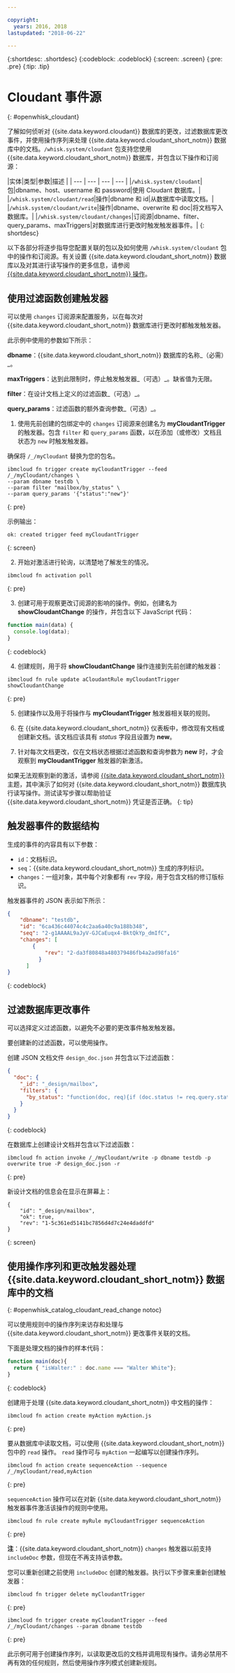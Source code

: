 ```yaml
---

copyright:
  years: 2016, 2018
lastupdated: "2018-06-22"

---
```


{:shortdesc: .shortdesc}
{:codeblock: .codeblock}
{:screen: .screen}
{:pre: .pre}
{:tip: .tip}

# Cloudant 事件源
{: #openwhisk_cloudant}

了解如何侦听对 {{site.data.keyword.cloudant}} 数据库的更改，过滤数据库更改事件，并使用操作序列来处理 {{site.data.keyword.cloudant_short_notm}} 数据库中的文档。`/whisk.system/cloudant` 包支持您使用 {{site.data.keyword.cloudant_short_notm}} 数据库，并包含以下操作和订阅源：

|实体|类型|参数|描述
|
| --- | --- | --- | --- |
|`/whisk.system/cloudant`|包|dbname、host、username 和 password|使用 Cloudant 数据库。|
|`/whisk.system/cloudant/read`|操作|dbname 和 id|从数据库中读取文档。|
|`/whisk.system/cloudant/write`|操作|dbname、overwrite 和 doc|将文档写入数据库。|
|`/whisk.system/cloudant/changes`|订阅源|dbname、filter、query_params、maxTriggers|对数据库进行更改时触发触发器事件。|
{: shortdesc}

以下各部分将逐步指导您配置关联的包以及如何使用 `/whisk.system/cloudant` 包中的操作和订阅源。有关设置 {{site.data.keyword.cloudant_short_notm}} 数据库以及对其进行读写操作的更多信息，请参阅 [{{site.data.keyword.cloudant_short_notm}} 操作](./cloudant_actions.html)。

## 使用过滤函数创建触发器

可以使用 `changes` 订阅源来配置服务，以在每次对 {{site.data.keyword.cloudant_short_notm}} 数据库进行更改时都触发触发器。

此示例中使用的参数如下所示：

**dbname**：{{site.data.keyword.cloudant_short_notm}} 数据库的名称_（必需）_。

**maxTriggers**：达到此限制时，停止触发触发器_（可选）_。缺省值为无限。

**filter**：在设计文档上定义的过滤函数_（可选）_。

**query_params**：过滤函数的额外查询参数_（可选）_。

1. 使用先前创建的包绑定中的 `changes` 订阅源来创建名为 **myCloudantTrigger** 的触发器。包含 `filter` 和 `query_params` 函数，以在添加（或修改）文档且状态为 `new` 时触发触发器。

  确保将 `/_/myCloudant` 替换为您的包名。
  ```
  ibmcloud fn trigger create myCloudantTrigger --feed /_/myCloudant/changes \
  --param dbname testdb \
  --param filter "mailbox/by_status" \
  --param query_params '{"status":"new"}'
  ```
  {: pre}

  示例输出：
  ```
ok: created trigger feed myCloudantTrigger
  ```
  {: screen}

2. 开始对激活进行轮询，以清楚地了解发生的情况。
  ```
  ibmcloud fn activation poll
  ```
  {: pre}

3. 创建可用于观察更改订阅源的影响的操作。例如，创建名为 **showCloudantChange** 的操作，并包含以下 JavaScript 代码：
  ```javascript
  function main(data) {
    console.log(data);
  }
  ```
  {: codeblock}

4. 创建规则，用于将 **showCloudantChange** 操作连接到先前创建的触发器：
  ```
  ibmcloud fn rule update aCloudantRule myCloudantTrigger showCloudantChange
  ```
  {: pre}

5. 创建操作以及用于将操作与 **myCloudantTrigger** 触发器相关联的规则。

6. 在 {{site.data.keyword.cloudant_short_notm}} 仪表板中，修改现有文档或创建新文档。该文档应该具有 _status_ 字段且设置为 **new**。

7. 针对每次文档更改，仅在文档状态根据过滤函数和查询参数为 **new** 时，才会观察到 **myCloudantTrigger** 触发器的新激活。

如果无法观察到新的激活，请参阅 [{{site.data.keyword.cloudant_short_notm}}](./cloudant_actions.html) 主题，其中演示了如何对 {{site.data.keyword.cloudant_short_notm}} 数据库执行读写操作。测试读写步骤以帮助验证 {{site.data.keyword.cloudant_short_notm}} 凭证是否正确。
{: tip}

## 触发器事件的数据结构

生成的事件的内容具有以下参数：

  - `id`：文档标识。
  - `seq`：{{site.data.keyword.cloudant_short_notm}} 生成的序列标识。
  - `changes`：一组对象，其中每个对象都有 `rev` 字段，用于包含文档的修订版标识。

触发器事件的 JSON 表示如下所示：
```json
{
    "dbname": "testdb",
    "id": "6ca436c44074c4c2aa6a40c9a188b348",
    "seq": "2-g1AAAAL9aJyV-GJCaEuqx4-BktQkYp_dmIfC",
    "changes": [
        {
            "rev": "2-da3f80848a480379486fb4a2ad98fa16"
          }
      ]
}
```
{: codeblock}

## 过滤数据库更改事件

可以选择定义过滤函数，以避免不必要的更改事件触发触发器。

要创建新的过滤函数，可以使用操作。

创建 JSON 文档文件 `design_doc.json` 并包含以下过滤函数：
```json
{
  "doc": {
    "_id": "_design/mailbox",
    "filters": {
      "by_status": "function(doc, req){if (doc.status != req.query.status){return false;} return true;}"
    }
  }
}
```
{: codeblock}

在数据库上创建设计文档并包含以下过滤函数：
```
ibmcloud fn action invoke /_/myCloudant/write -p dbname testdb -p overwrite true -P design_doc.json -r
```
{: pre}

新设计文档的信息会在显示在屏幕上：
```
{
    "id": "_design/mailbox",
    "ok": true,
    "rev": "1-5c361ed5141bc7856d4d7c24e4daddfd"
}
```
{: screen}

## 使用操作序列和更改触发器处理 {{site.data.keyword.cloudant_short_notm}} 数据库中的文档
{: #openwhisk_catalog_cloudant_read_change notoc}

可以使用规则中的操作序列来访存和处理与 {{site.data.keyword.cloudant_short_notm}} 更改事件关联的文档。

下面是处理文档的操作的样本代码：
```javascript
function main(doc){
  return { "isWalter:" : doc.name === "Walter White"};
}
```
{: codeblock}

创建用于处理 {{site.data.keyword.cloudant_short_notm}} 中文档的操作：
```
ibmcloud fn action create myAction myAction.js
```
{: pre}

要从数据库中读取文档，可以使用 {{site.data.keyword.cloudant_short_notm}} 包中的 `read` 操作。
`read` 操作可与 `myAction` 一起编写以创建操作序列。
```
ibmcloud fn action create sequenceAction --sequence /_/myCloudant/read,myAction
```
{: pre}

`sequenceAction` 操作可以在对新 {{site.data.keyword.cloudant_short_notm}} 触发器事件激活该操作的规则中使用。
```
ibmcloud fn rule create myRule myCloudantTrigger sequenceAction
```
{: pre}

**注**：{{site.data.keyword.cloudant_short_notm}} `changes` 触发器以前支持 `includeDoc` 参数，但现在不再支持该参数。

您可以重新创建之前使用 `includeDoc` 创建的触发器。执行以下步骤来重新创建触发器：
```
ibmcloud fn trigger delete myCloudantTrigger
```
{: pre}

```
ibmcloud fn trigger create myCloudantTrigger --feed /_/myCloudant/changes --param dbname testdb
```
{: pre}

此示例可用于创建操作序列，以读取更改后的文档并调用现有操作。请务必禁用不再有效的任何规则，然后使用操作序列模式创建新规则。
